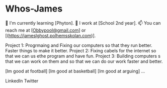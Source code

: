 # Whos-James
🌱 I'm currently learning [Phyton].
💼 I work at [School 2nd year].
📫 You can reach me at [Obbypool@gmail.com] or [(https://jameslghost.polhemsskolan.com)].

Project 1: Progrmaing and Fixing our computers so that they run better. Faster things to make it better.
Project 2: Fixing cabels for the internet so that we can us ethe program and have fun.
Project 3: Building computers s that we can work on them and so that we can do our work faster and better.

[Im good at football]
[Im good at basketball]
[Im good at arguing]
...

LinkedIn
Twitter
